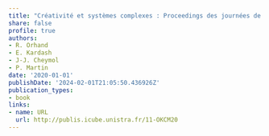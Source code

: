 ```yaml
---
title: "Créativité et systèmes complexes : Proceedings des journées de Rochebrune 2020"
share: false
profile: true
authors:
- R. Orhand
- E. Kardash
- J-J. Cheymol
- P. Martin
date: '2020-01-01'
publishDate: '2024-02-01T21:05:50.436926Z'
publication_types:
- book
links:
- name: URL
  url: http://publis.icube.unistra.fr/11-OKCM20
---
```

